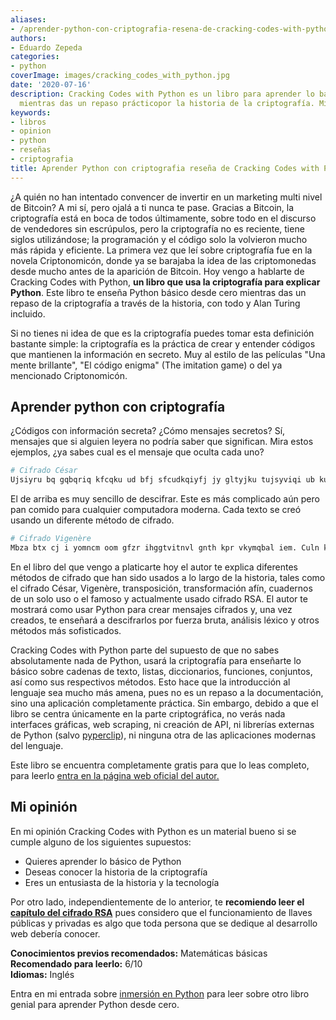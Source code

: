 ```yaml
---
aliases:
- /aprender-python-con-criptografia-resena-de-cracking-codes-with-python
authors:
- Eduardo Zepeda
categories:
- python
coverImage: images/cracking_codes_with_python.jpg
date: '2020-07-16'
description: Cracking Codes with Python es un libro para aprender lo básico de Python
  mientras das un repaso prácticopor la historia de la criptografía. Mi reseña aquí.
keywords:
- libros
- opinion
- python
- reseñas
- criptografia
title: Aprender Python con criptografia reseña de Cracking Codes with Python
---
```


¿A quién no han intentado convencer de invertir en un marketing multi nivel de Bitcoin? A mi sí, pero ojalá a ti nunca te pase. Gracias a Bitcoin, la criptografía está en boca de todos últimamente, sobre todo en el discurso de vendedores sin escrúpulos, pero la criptografía no es reciente, tiene siglos utilizándose; la programación y el código solo la volvieron mucho más rápida y eficiente. La primera vez que leí sobre criptografía fue en la novela Criptonomicón, donde ya se barajaba la idea de las criptomonedas desde mucho antes de la aparición de Bitcoin. Hoy vengo a hablarte de Cracking Codes with Python, **un libro que usa la criptografía para explicar Python**. Este libro te enseña Python básico desde cero mientras das un repaso de la criptografía a través de la historia, con todo y Alan Turing incluido.

Si no tienes ni idea de que es la criptografía puedes tomar esta definición bastante simple: la criptografía es la práctica de crear y entender códigos que mantienen la información en secreto. Muy al estilo de las películas "Una mente brillante", "El código enigma" (The imitation game) o del ya mencionado Criptonomicón.

## Aprender python con criptografía

¿Códigos con información secreta? ¿Cómo mensajes secretos? Sí, mensajes que si alguien leyera no podría saber que significan. Mira estos ejemplos, ¿ya sabes cual es el mensaje que oculta cada uno?

```python
# Cifrado César
Ujsiyru bq gqbqriq kfcqku ud bfj sfcudkqiyfj jy gltyjku tujsyviqi ub kuñkf
```

El de arriba es muy sencillo de descifrar. Este es más complicado aún pero pan comido para cualquier computadora moderna. Cada texto se creó usando un diferente método de cifrado.

```python
# Cifrado Vigenère
Mbza btx cj i yomncm oom gfzr ihggtvitnvl gnth kpr vkymqbal iem. Culn kpr qxs zv gnx wfuzkgnj.
```

En el libro del que vengo a platicarte hoy el autor te explica diferentes métodos de cifrado que han sido usados a lo largo de la historia, tales como el cifrado César, Vigenère, transposición, transformación afín, cuadernos de un solo uso o el famoso y actualmente usado cifrado RSA. El autor te mostrará como usar Python para crear mensajes cifrados y, una vez creados, te enseñará a descifrarlos por fuerza bruta, análisis léxico y otros métodos más sofisticados.

Cracking Codes with Python parte del supuesto de que no sabes absolutamente nada de Python, usará la criptografía para enseñarte lo básico sobre cadenas de texto, listas, diccionarios, funciones, conjuntos, así como sus respectivos métodos. Esto hace que la introducción al lenguaje sea mucho más amena, pues no es un repaso a la documentación, sino una aplicación completamente práctica. Sin embargo, debido a que el libro se centra únicamente en la parte criptográfica, no verás nada interfaces gráficas, web scraping, ni creación de API, ni librerías externas de Python (salvo [pyperclip](https://pypi.org/project/pyperclip/)), ni ninguna otra de las aplicaciones modernas del lenguaje.

Este libro se encuentra completamente gratis para que lo leas completo, para leerlo [entra en la página web oficial del autor.](http://inventwithpython.com/cracking/)

## Mi opinión

En mi opinión Cracking Codes with Python es un material bueno si se cumple alguno de los siguientes supuestos:

- Quieres aprender lo básico de Python
- Deseas conocer la historia de la criptografía
- Eres un entusiasta de la historia y la tecnología

Por otro lado, independientemente de lo anterior, te **recomiendo leer el [capítulo del cifrado RSA](http://inventwithpython.com/cracking/chapter23.html)** pues considero que el funcionamiento de llaves públicas y privadas es algo que toda persona que se dedique al desarrollo web debería conocer.

**Conocimientos previos recomendados:** Matemáticas básicas  
**Recomendado para leerlo:** 6/10  
**Idiomas:** Inglés

Entra en mi entrada sobre [inmersión en Python](/es/aprende-python-desde-cero-con-este-libro-gratuito/) para leer sobre otro libro genial para aprender Python desde cero.